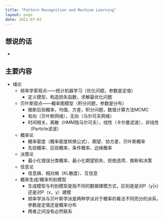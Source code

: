 ```yaml
---
title: "Pattern Recognition and Machine Learning"
layout: page
date: 2021-07-01
---
```


## 想说的话

- 


## 主要内容

- 绪论
    - 频率学家观点——统计机器学习（优化问题，参数是定值）
        - 定义模型，构造损失函数，求解最优化问题
    - 贝叶斯观点——概率图模型（积分问题，参数是分布）
        - 推断后验概率，均值、方差，积分问题，数值计算方法MCMC
        - 有向（贝叶斯网络），无向（马尔可夫网络）
        - 时间相关，离散（HMM隐马尔可夫），线性（卡尔曼滤波），非线性（Particle滤波）
    - 概率论
        - 概率密度（概率密度转换公式）、期望、协方差、贝叶斯概率
        - 先验概率、后验概率、条件概率、边缘概率
    - 决策论
        - 最小化错误分类概率、最小化期望损失、拒绝选项、推断和决策
    - 信息论
        - 信息熵、相对熵（KL散度）、互信息 
    - 概率生成/概率判别模型
        - 生成模型与判别模型是指不同的数据建模方式，区别是是对P（y|x）还是对P（x，y）建模
        - 频率学派与贝叶斯学派是两种学派对于概率的看法不同而分的派系，参数是定值还是概率分布
        - 两者之间没有必然联系
